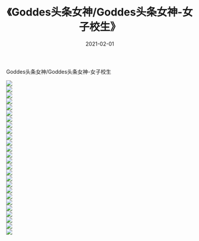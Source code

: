 ﻿---
layout: post
title:  《Goddes头条女神/Goddes头条女神-女子校生》
date:   2021-02-01
img: http://pic.660000.xyz/1:/网络美图/2021/Goddes头条女神/Goddes头条女神-女子校生/000.jpg
categories: [美女, 清纯, 唯美]
---

Goddes头条女神/Goddes头条女神-女子校生

 ![](http://pic.660000.xyz/1:/网络美图/2021/Goddes头条女神/Goddes头条女神-女子校生/001.jpg) <br>![](http://pic.660000.xyz/1:/网络美图/2021/Goddes头条女神/Goddes头条女神-女子校生/002.jpg) <br>![](http://pic.660000.xyz/1:/网络美图/2021/Goddes头条女神/Goddes头条女神-女子校生/003.jpg) <br>![](http://pic.660000.xyz/1:/网络美图/2021/Goddes头条女神/Goddes头条女神-女子校生/004.jpg) <br>![](http://pic.660000.xyz/1:/网络美图/2021/Goddes头条女神/Goddes头条女神-女子校生/005.jpg) <br>![](http://pic.660000.xyz/1:/网络美图/2021/Goddes头条女神/Goddes头条女神-女子校生/006.jpg) <br>![](http://pic.660000.xyz/1:/网络美图/2021/Goddes头条女神/Goddes头条女神-女子校生/007.jpg) <br>![](http://pic.660000.xyz/1:/网络美图/2021/Goddes头条女神/Goddes头条女神-女子校生/008.jpg) <br>![](http://pic.660000.xyz/1:/网络美图/2021/Goddes头条女神/Goddes头条女神-女子校生/009.jpg) <br>![](http://pic.660000.xyz/1:/网络美图/2021/Goddes头条女神/Goddes头条女神-女子校生/010.jpg) <br>![](http://pic.660000.xyz/1:/网络美图/2021/Goddes头条女神/Goddes头条女神-女子校生/011.jpg) <br>![](http://pic.660000.xyz/1:/网络美图/2021/Goddes头条女神/Goddes头条女神-女子校生/012.jpg) <br>![](http://pic.660000.xyz/1:/网络美图/2021/Goddes头条女神/Goddes头条女神-女子校生/013.jpg) <br>![](http://pic.660000.xyz/1:/网络美图/2021/Goddes头条女神/Goddes头条女神-女子校生/014.jpg) <br>![](http://pic.660000.xyz/1:/网络美图/2021/Goddes头条女神/Goddes头条女神-女子校生/015.jpg) <br>![](http://pic.660000.xyz/1:/网络美图/2021/Goddes头条女神/Goddes头条女神-女子校生/016.jpg) <br>![](http://pic.660000.xyz/1:/网络美图/2021/Goddes头条女神/Goddes头条女神-女子校生/017.jpg) <br>![](http://pic.660000.xyz/1:/网络美图/2021/Goddes头条女神/Goddes头条女神-女子校生/018.jpg) <br>![](http://pic.660000.xyz/1:/网络美图/2021/Goddes头条女神/Goddes头条女神-女子校生/019.jpg) <br>![](http://pic.660000.xyz/1:/网络美图/2021/Goddes头条女神/Goddes头条女神-女子校生/020.jpg) <br>![](http://pic.660000.xyz/1:/网络美图/2021/Goddes头条女神/Goddes头条女神-女子校生/021.jpg) <br>![](http://pic.660000.xyz/1:/网络美图/2021/Goddes头条女神/Goddes头条女神-女子校生/022.jpg) <br>![](http://pic.660000.xyz/1:/网络美图/2021/Goddes头条女神/Goddes头条女神-女子校生/023.jpg) <br>![](http://pic.660000.xyz/1:/网络美图/2021/Goddes头条女神/Goddes头条女神-女子校生/024.jpg) <br>![](http://pic.660000.xyz/1:/网络美图/2021/Goddes头条女神/Goddes头条女神-女子校生/025.jpg) <br>![](http://pic.660000.xyz/1:/网络美图/2021/Goddes头条女神/Goddes头条女神-女子校生/026.jpg) <br>